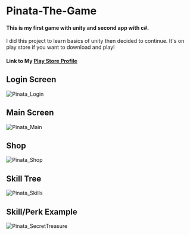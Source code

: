 # Pinata-The-Game
#### This is my first game with unity and second app with c#. 
I did this project to learn basics of unity then decided to continue.
It's on play store if you want to download and play!

#### Link to My [Play Store Profile](https://play.google.com/store/apps/developer?id=Verdant+Games)


## Login Screen
![Pinata_Login](https://user-images.githubusercontent.com/101286736/203645118-badc597d-c42c-49ae-8fdf-e4dc9899502f.PNG)

## Main Screen
![Pinata_Main](https://user-images.githubusercontent.com/101286736/203648413-2ef7344c-ea27-47f7-ae51-fcd4584546c1.PNG)

## Shop
![Pinata_Shop](https://user-images.githubusercontent.com/101286736/203648463-15e87a49-e72b-411c-8a43-828f25ab05d1.PNG)

## Skill Tree
![Pinata_Skills](https://user-images.githubusercontent.com/101286736/203648493-4e82c0b8-ab4d-4bb9-a32c-c084acd90411.PNG)

## Skill/Perk Example
![Pinata_SecretTreasure](https://user-images.githubusercontent.com/101286736/203648531-9c9d4b4a-4fa5-4439-a5f8-6871a7f4932a.PNG)
